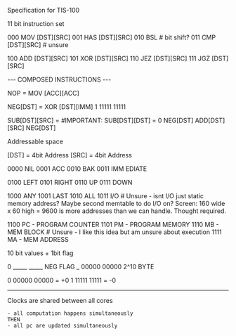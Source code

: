 Specification for TIS-100

11 bit instruction set

000 MOV [DST][SRC]
001 HAS [DST][SRC]
010 BSL                     # bit shift?
011 CMP [DST][SRC]          # unsure

100 ADD [DST][SRC]
101 XOR [DST][SRC]
110 JEZ [DST][SRC]
111 JGZ [DST][SRC]

--- COMPOSED INSTRUCTIONS ---

NOP =
    MOV [ACC][ACC]

NEG[DST] = 
    XOR [DST][IMM]
     1 11111 11111

SUB[DST][SRC] = 
    #IMPORTANT: SUB[DST][DST] = 0
    NEG[DST]
    ADD[DST][SRC]
    NEG[DST]

Addressable space

[DST] = 4bit Address
[SRC] = 4bit Address

0000 NIL
0001 ACC
0010 BAK
0011 IMM EDIATE

0100 LEFT
0101 RIGHT
0110 UP
0111 DOWN

1000 ANY
1001 LAST
1010 ALL
1011 I/O                    # Unsure - isnt I/O just static memory address? Maybe second memtable to do I/O on? Screen: 160 wide x 60 high = 9600 is more addresses than we can handle. Thought required.

1100 PC - PROGRAM COUNTER
1101 PM - PROGRAM MEMORY
1110 MB - MEM BLOCK              # Unsure -  I like this idea but am unsure about execution
1111 MA - MEM ADDRESS

10 bit values + 1bit flag

0 _____ _____ NEG FLAG
_ 00000 00000 2^10 BYTE

 0 00000 00000 = +0
 1 11111 11111 = -0


 --------------------

 Clocks are shared between all cores

    - all computation happens simultaneously
    THEN
    - all pc are updated simultaneously